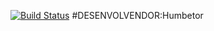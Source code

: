 [![Build Status](https://travis-ci.com/111Berto/fj22-ingressos.svg?branch=master)](https://travis-ci.com/111Berto/fj22-ingressos)
#DESENVOLVENDOR:Humbetor